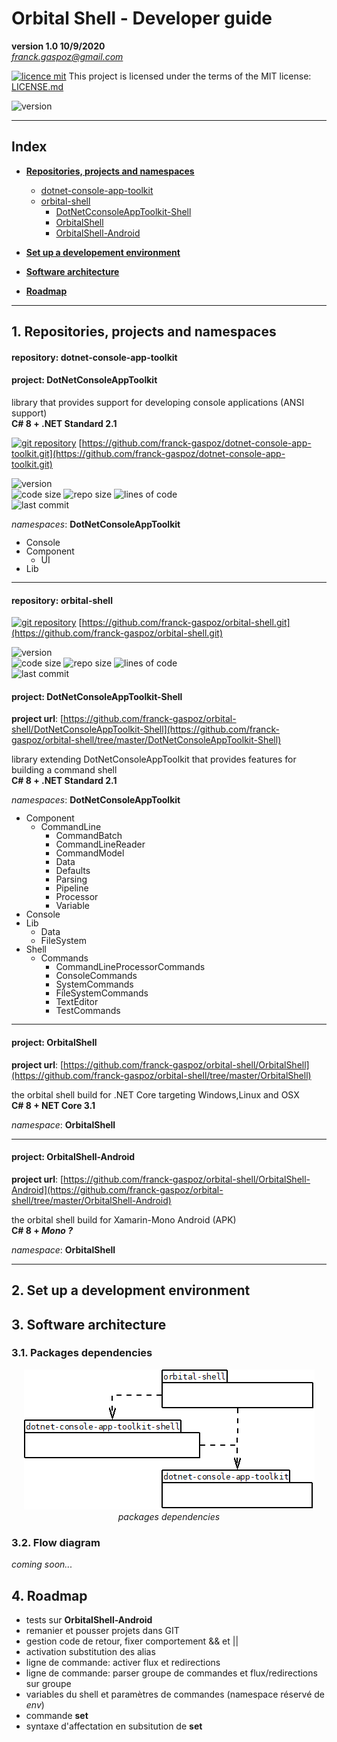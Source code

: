 # Orbital Shell - Developer guide
**version 1.0 10/9/2020**  
*franck.gaspoz@gmail.com*

[![licence mit](https://img.shields.io/badge/licence-MIT-blue.svg)](license.md) This project is licensed under the terms of the MIT license: [LICENSE.md](LICENSE.md)

![version](https://img.shields.io/badge/Version-1.0.beta-green)

<hr>

## Index
- [**Repositories, projects and namespaces**](#repos)

  - [dotnet-console-app-toolkit](#dotnet-console-app-toolkit)
  - [orbital-shell](#orbital-shell)
    - [DotNetCconsoleAppToolkit-Shell](#dotnet-console-app-toolkit-shell)
    - [OrbitalShell](#orbitalshell)
    - [OrbitalShell-Android](#orbital-shell-android)
    
- [**Set up a developement environment**](#setupdevenv)
- [**Software architecture**](#archi)
- [**Roadmap**](#roadmap)
</ol>
</b>

<hr>

<a id="repos"/>

## 1. Repositories, projects and namespaces

<a id="dotnet-console-app-toolkit"/>

#### repository: dotnet-console-app-toolkit
#### project: DotNetConsoleAppToolkit

library that provides support for developing console applications (ANSI support)  
<b>C# 8 + .NET Standard 2.1</b>  
 
[![git repository](https://img.shields.io/badge/GIT-repository-green)](https://github.com/franck-gaspoz/dotnet-console-app-toolkit.git) [https://github.com/franck-gaspoz/dotnet-console-app-toolkit.git](https://github.com/franck-gaspoz/dotnet-console-app-toolkit.git) 

![version](https://img.shields.io/github/v/tag/franck-gaspoz/dotnet-console-app-toolkit?style=plastic)  
![code size](https://img.shields.io/github/languages/code-size/franck-gaspoz/dotnet-console-app-toolkit?style=plastic)
![repo size](https://img.shields.io/github/repo-size/franck-gaspoz/dotnet-console-app-toolkit?style=plastic)
![lines of code](https://img.shields.io/tokei/lines/github/franck-gaspoz/dotnet-console-app-toolkit?style=plastic)  
![last commit](https://img.shields.io/github/last-commit/franck-gaspoz/dotnet-console-app-toolkit?style=plastic)  

*namespaces*:  <b>DotNetConsoleAppToolkit</b>
<ul style="line-height:100%;margin:0px">
<li>    Console  
<li>    Component  
<ul style="line-height:100%;margin:0px">
<li>       UI  
</ul>
<li>   Lib  
</ul>

<hr>

<a id="orbital-shell"/>

#### repository: orbital-shell  

[![git repository](https://img.shields.io/badge/GIT-repository-green)](https://github.com/franck-gaspoz/dotnet-console-app-toolkit.git) [https://github.com/franck-gaspoz/orbital-shell.git](https://github.com/franck-gaspoz/orbital-shell.git)

![version](https://img.shields.io/github/v/tag/franck-gaspoz/orbital-shell?style=plastic)  
![code size](https://img.shields.io/github/languages/code-size/franck-gaspoz/orbital-shell?style=plastic)
![repo size](https://img.shields.io/github/repo-size/franck-gaspoz/orbital-shell?style=plastic)
![lines of code](https://img.shields.io/tokei/lines/github/franck-gaspoz/orbital-shell?style=plastic)  
![last commit](https://img.shields.io/github/last-commit/franck-gaspoz/orbital-shell?style=plastic) 

<a id="dotnet-console-app-toolkit-shell"/>

#### project: DotNetConsoleAppToolkit-Shell

**project url**: [https://github.com/franck-gaspoz/orbital-shell/DotNetConsoleAppToolkit-Shell](https://github.com/franck-gaspoz/orbital-shell/tree/master/DotNetConsoleAppToolkit-Shell) 

library extending DotNetConsoleAppToolkit that provides features for building a command shell  
<b>C# 8 + .NET Standard 2.1</b>  

*namespaces*: <b>DotNetConsoleAppToolkit</b>

<ul style="line-height:100%">
<li>    Component 
<ul style="line-height:100%;margin:0px">
<li>        CommandLine  
<ul style="line-height:100%;margin:0px">
<li>        CommandBatch
<li>        CommandLineReader  
<li>        CommandModel  
<li>        Data  
<li>        Defaults  
<li>        Parsing  
<li>        Pipeline  
<li>        Processor  
<li>        Variable 
</ul>
</ul>
<li>    Console  
<li>    Lib  
<ul style="line-height:100%;margin:0px">
<li>        Data  
<li>        FileSystem  
</ul>
<li>    Shell  
<ul style="line-height:100%;margin:0px">
<li>        Commands  
<ul style="line-height:100%;margin:0px">
<li>CommandLineProcessorCommands
<li>ConsoleCommands
<li>SystemCommands
<li>FileSystemCommands
<li>TextEditor
<li>TestCommands
</ul>
</ul>
</ul>

<hr>

<a id="orbitalshell"/>

#### project: OrbitalShell

**project url**: [https://github.com/franck-gaspoz/orbital-shell/OrbitalShell](https://github.com/franck-gaspoz/orbital-shell/tree/master/OrbitalShell)  
  
the orbital shell build for .NET Core targeting Windows,Linux and OSX  
<b>C# 8 + NET Core 3.1</b>  

*namespace*: <b>OrbitalShell  </b>

<hr>

<a id="orbital-shell-android"/>

#### project: OrbitalShell-Android
**project url**: [https://github.com/franck-gaspoz/orbital-shell/OrbitalShell-Android](https://github.com/franck-gaspoz/orbital-shell/tree/master/OrbitalShell-Android) 

the orbital shell build for Xamarin-Mono Android (APK)  
<b>C# 8 + <i>Mono ?</i></b>  
  
*namespace*: <b>OrbitalShell  </b>

<hr>

<a id="setupdevenv"/>

## 2. Set up a development environment

<a id="archi"/>

## 3. Software architecture
### 3.1. Packages dependencies

<center>  
<img alt="package dependencies" src="Assets/OrbitalShellArchitecture.png"><br>  
<i>packages dependencies</i>
</center>

### 3.2. Flow diagram

*coming soon...*

<a id="roadmap"/>

## 4. Roadmap

- tests sur **OrbitalShell-Android**
- remanier et pousser projets dans GIT
- gestion code de retour, fixer comportement && et ||
- activation substitution des alias
- ligne de commande: activer flux et redirections
- ligne de commande: parser groupe de commandes et flux/redirections sur groupe
- variables du shell et paramètres de commandes (namespace réservé de *env*)
- commande **set**
- syntaxe d'affectation en subsitution de **set**
